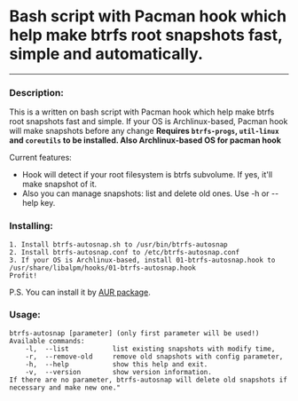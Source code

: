 # Bash script with Pacman hook which help make btrfs root snapshots fast, simple and automatically.
***
### Description: 
This is a written on bash script with Pacman hook which help make btrfs root snapshots fast and simple. If your OS is Archlinux-based, Pacman hook will make snapshots before any change **Requires `btrfs-progs`, `util-linux` and `coreutils` to be installed. Also Archlinux-based OS for pacman hook**

Current features:
* Hook will detect if your root filesystem is btrfs subvolume. If yes, it'll make snapshot of it.
* Also you can manage snapshots: list and delete old ones. Use -h or --help key.
### Installing: 
```
1. Install btrfs-autosnap.sh to /usr/bin/btrfs-autosnap
2. Install btrfs-autosnap.conf to /etc/btrfs-autosnap.conf
3. If your OS is Archlinux-based, install 01-btrfs-autosnap.hook to /usr/share/libalpm/hooks/01-btrfs-autosnap.hook
Profit!
```
P.S. You can install it by [AUR package](https://aur.archlinux.org/packages/btrfs-autosnap/).
### Usage: 
```
btrfs-autosnap [parameter] (only first parameter will be used!)
Available commands:
    -l,  --list           list existing snapshots with modify time,
    -r,  --remove-old     remove old snapshots with config parameter,
    -h,  --help           show this help and exit.
    -v,  --version        show version information.
If there are no parameter, btrfs-autosnap will delete old snapshots if necessary and make new one."
```
